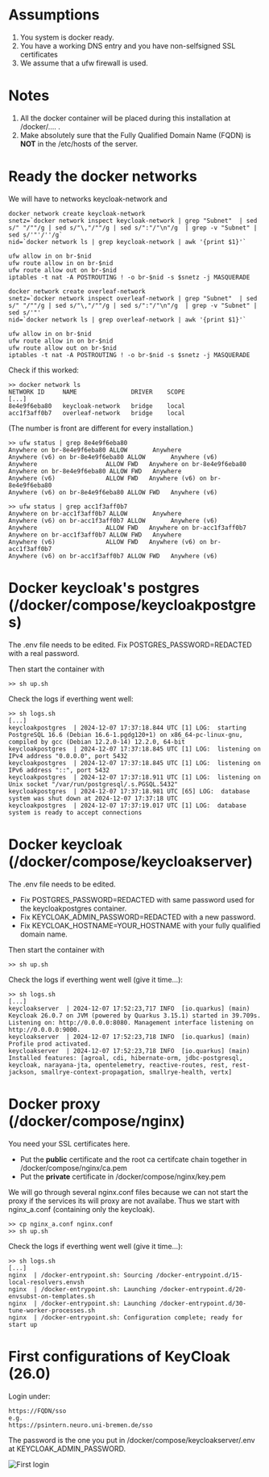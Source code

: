 # Assumptions

1. You system is docker ready.
2. You have a working DNS entry and you have non-selfsigned SSL certificates
3. We assume that a ufw firewall is used.

# Notes 

1. All the docker container will be placed during this installation at /docker/.... .
2. Make absolutely sure that the Fully Qualified Domain Name (FQDN) is **NOT** in the /etc/hosts of the server.

# Ready the docker networks

We will have to networks keycloak-network and 

```
docker network create keycloak-network
snetz=`docker network inspect keycloak-network | grep "Subnet"  | sed s/" "/""/g | sed s/"\,"/""/g | sed s/":"/"\n"/g  | grep -v "Subnet" | sed s/'"'/''/g`
nid=`docker network ls | grep keycloak-network | awk '{print $1}'`

ufw allow in on br-$nid
ufw route allow in on br-$nid
ufw route allow out on br-$nid
iptables -t nat -A POSTROUTING ! -o br-$nid -s $snetz -j MASQUERADE
```

```
docker network create overleaf-network
snetz=`docker network inspect overleaf-network | grep "Subnet"  | sed s/" "/""/g | sed s/"\,"/""/g | sed s/":"/"\n"/g  | grep -v "Subnet" | sed s/'"'
nid=`docker network ls | grep overleaf-network | awk '{print $1}'`

ufw allow in on br-$nid
ufw route allow in on br-$nid
ufw route allow out on br-$nid
iptables -t nat -A POSTROUTING ! -o br-$nid -s $snetz -j MASQUERADE
```
Check if this worked:

```
>> docker network ls
NETWORK ID     NAME               DRIVER    SCOPE
[...]
8e4e9f6eba80   keycloak-network   bridge    local
acc1f3aff0b7   overleaf-network   bridge    local
```
(The number is front are different for every installation.)

```
>> ufw status | grep 8e4e9f6eba80
Anywhere on br-8e4e9f6eba80 ALLOW       Anywhere                  
Anywhere (v6) on br-8e4e9f6eba80 ALLOW       Anywhere (v6)             
Anywhere                   ALLOW FWD   Anywhere on br-8e4e9f6eba80
Anywhere on br-8e4e9f6eba80 ALLOW FWD   Anywhere                  
Anywhere (v6)              ALLOW FWD   Anywhere (v6) on br-8e4e9f6eba80
Anywhere (v6) on br-8e4e9f6eba80 ALLOW FWD   Anywhere (v6)
```

```
>> ufw status | grep acc1f3aff0b7
Anywhere on br-acc1f3aff0b7 ALLOW       Anywhere                  
Anywhere (v6) on br-acc1f3aff0b7 ALLOW       Anywhere (v6)             
Anywhere                   ALLOW FWD   Anywhere on br-acc1f3aff0b7
Anywhere on br-acc1f3aff0b7 ALLOW FWD   Anywhere                  
Anywhere (v6)              ALLOW FWD   Anywhere (v6) on br-acc1f3aff0b7
Anywhere (v6) on br-acc1f3aff0b7 ALLOW FWD   Anywhere (v6)
```
# Docker keycloak's postgres (/docker/compose/keycloakpostgres)

The .env file needs to be edited. Fix POSTGRES_PASSWORD=REDACTED with a real password. 

Then start the container with 
```
>> sh up.sh
```

Check the logs if everthing went well:
```
>> sh logs.sh
[...]
keycloakpostgres  | 2024-12-07 17:37:18.844 UTC [1] LOG:  starting PostgreSQL 16.6 (Debian 16.6-1.pgdg120+1) on x86_64-pc-linux-gnu, compiled by gcc (Debian 12.2.0-14) 12.2.0, 64-bit
keycloakpostgres  | 2024-12-07 17:37:18.845 UTC [1] LOG:  listening on IPv4 address "0.0.0.0", port 5432
keycloakpostgres  | 2024-12-07 17:37:18.845 UTC [1] LOG:  listening on IPv6 address "::", port 5432
keycloakpostgres  | 2024-12-07 17:37:18.911 UTC [1] LOG:  listening on Unix socket "/var/run/postgresql/.s.PGSQL.5432"
keycloakpostgres  | 2024-12-07 17:37:18.981 UTC [65] LOG:  database system was shut down at 2024-12-07 17:37:18 UTC
keycloakpostgres  | 2024-12-07 17:37:19.017 UTC [1] LOG:  database system is ready to accept connections
```

# Docker keycloak (/docker/compose/keycloakserver)

The .env file needs to be edited. 
- Fix POSTGRES_PASSWORD=REDACTED with same password used for the keycloakpostgres container.
- Fix KEYCLOAK_ADMIN_PASSWORD=REDACTED with a new password.
- Fix KEYCLOAK_HOSTNAME=YOUR_HOSTNAME with your fully qualified domain name.

Then start the container with 
```
>> sh up.sh
```

Check the logs if everthing went well (give it time...):

```
>> sh logs.sh
[...]
keycloakserver  | 2024-12-07 17:52:23,717 INFO  [io.quarkus] (main) Keycloak 26.0.7 on JVM (powered by Quarkus 3.15.1) started in 39.709s. Listening on: http://0.0.0.0:8080. Management interface listening on http://0.0.0.0:9000.
keycloakserver  | 2024-12-07 17:52:23,718 INFO  [io.quarkus] (main) Profile prod activated. 
keycloakserver  | 2024-12-07 17:52:23,718 INFO  [io.quarkus] (main) Installed features: [agroal, cdi, hibernate-orm, jdbc-postgresql, keycloak, narayana-jta, opentelemetry, reactive-routes, rest, rest-jackson, smallrye-context-propagation, smallrye-health, vertx]
```

# Docker proxy (/docker/compose/nginx)

You need your SSL certificates here.  
* Put the **public** certificate and the root ca certifcate chain together in /docker/compose/nginx/ca.pem
* Put the **private** certificate in /docker/compose/nginx/key.pem

We will go through several nginx.conf files because we can not start the proxy if the services its will proxy are not availabe. Thus we start with nginx_a.conf (containing only the keycloak).
```
>> cp nginx_a.conf nginx.conf
>> sh up.sh
```

Check the logs if everthing went well (give it time...):

```
>> sh logs.sh
[...]
nginx  | /docker-entrypoint.sh: Sourcing /docker-entrypoint.d/15-local-resolvers.envsh
nginx  | /docker-entrypoint.sh: Launching /docker-entrypoint.d/20-envsubst-on-templates.sh
nginx  | /docker-entrypoint.sh: Launching /docker-entrypoint.d/30-tune-worker-processes.sh
nginx  | /docker-entrypoint.sh: Configuration complete; ready for start up
```

# First configurations of KeyCloak (26.0)

Login under:
```
https://FQDN/sso
e.g.
https://psintern.neuro.uni-bremen.de/sso
```
The password is the one you put in /docker/compose/keycloakserver/.env at KEYCLOAK_ADMIN_PASSWORD.

![First login](001.png)


